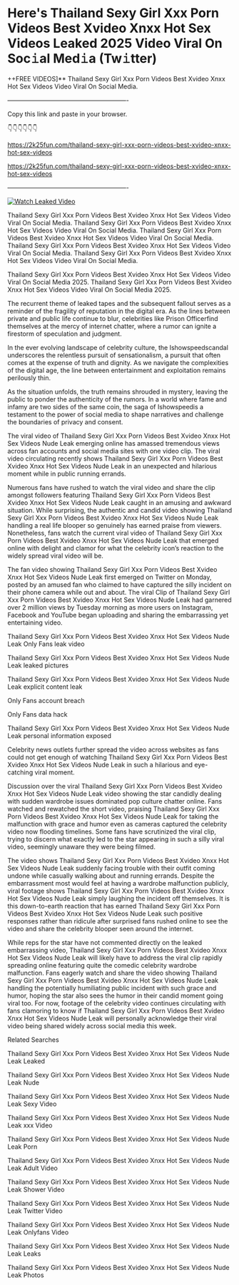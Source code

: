 # Here's Thailand Sexy Girl Xxx Porn Videos Best Xvideo Xnxx Hot Sex Videos Leaked 2025 Video Viral On Soc𝚒al Med𝚒a (Tw𝚒tter)

++FREE VIDEOS]** Thailand Sexy Girl Xxx Porn Videos Best Xvideo Xnxx Hot Sex Videos Video Viral On Social Media.

———————————————————-

Copy this link and paste in your browser.

👇👇👇👇👇👇

https://2k25fun.com/thailand-sexy-girl-xxx-porn-videos-best-xvideo-xnxx-hot-sex-videos

https://2k25fun.com/thailand-sexy-girl-xxx-porn-videos-best-xvideo-xnxx-hot-sex-videos

———————————————————-

[![Watch Leaked Video](https://miro.medium.com/v2/resize:fit:828/format:webp/1*cilzJN44JGOrTw9NJCrNHA.gif "Watch Leaked Video")](https://2k25fun.com/thailand-sexy-girl-xxx-porn-videos-best-xvideo-xnxx-hot-sex-videos)

Thailand Sexy Girl Xxx Porn Videos Best Xvideo Xnxx Hot Sex Videos Video Viral On Social Media. Thailand Sexy Girl Xxx Porn Videos Best Xvideo Xnxx Hot Sex Videos Video Viral On Social Media. Thailand Sexy Girl Xxx Porn Videos Best Xvideo Xnxx Hot Sex Videos Video Viral On Social Media. Thailand Sexy Girl Xxx Porn Videos Best Xvideo Xnxx Hot Sex Videos Video Viral On Social Media. Thailand Sexy Girl Xxx Porn Videos Best Xvideo Xnxx Hot Sex Videos Video Viral On Social Media.

Thailand Sexy Girl Xxx Porn Videos Best Xvideo Xnxx Hot Sex Videos Video Viral On Social Media 2025. Thailand Sexy Girl Xxx Porn Videos Best Xvideo Xnxx Hot Sex Videos Video Viral On Social Media 2025.

The recurrent theme of leaked tapes and the subsequent fallout serves as a reminder of the fragility of reputation in the digital era. As the lines between private and public life continue to blur, celebrities like Prison Officerfind themselves at the mercy of internet chatter, where a rumor can ignite a firestorm of speculation and judgment.

In the ever evolving landscape of celebrity culture, the Ishowspeedscandal underscores the relentless pursuit of sensationalism, a pursuit that often comes at the expense of truth and dignity. As we navigate the complexities of the digital age, the line between entertainment and exploitation remains perilously thin.

As the situation unfolds, the truth remains shrouded in mystery, leaving the public to ponder the authenticity of the rumors. In a world where fame and infamy are two sides of the same coin, the saga of Ishowspeedis a testament to the power of social media to shape narratives and challenge the boundaries of privacy and consent.

The viral video of Thailand Sexy Girl Xxx Porn Videos Best Xvideo Xnxx Hot Sex Videos Nude Leak emerging online has amassed tremendous views across fan accounts and social media sites with one video clip. The viral video circulating recently shows Thailand Sexy Girl Xxx Porn Videos Best Xvideo Xnxx Hot Sex Videos Nude Leak in an unexpected and hilarious moment while in public running errands.

Numerous fans have rushed to watch the viral video and share the clip amongst followers featuring Thailand Sexy Girl Xxx Porn Videos Best Xvideo Xnxx Hot Sex Videos Nude Leak caught in an amusing and awkward situation. While surprising, the authentic and candid video showing Thailand Sexy Girl Xxx Porn Videos Best Xvideo Xnxx Hot Sex Videos Nude Leak handling a real life blooper so genuinely has earned praise from viewers. Nonetheless, fans watch the current viral video of Thailand Sexy Girl Xxx Porn Videos Best Xvideo Xnxx Hot Sex Videos Nude Leak that emerged online with delight and clamor for what the celebrity icon’s reaction to the widely spread viral video will be.

The fan video showing Thailand Sexy Girl Xxx Porn Videos Best Xvideo Xnxx Hot Sex Videos Nude Leak first emerged on Twitter on Monday, posted by an amused fan who claimed to have captured the silly incident on their phone camera while out and about. The viral Clip of Thailand Sexy Girl Xxx Porn Videos Best Xvideo Xnxx Hot Sex Videos Nude Leak had garnered over 2 million views by Tuesday morning as more users on Instagram, Facebook and YouTube began uploading and sharing the embarrassing yet entertaining video.

Thailand Sexy Girl Xxx Porn Videos Best Xvideo Xnxx Hot Sex Videos Nude Leak Only Fans leak video

Thailand Sexy Girl Xxx Porn Videos Best Xvideo Xnxx Hot Sex Videos Nude Leak leaked pictures

Thailand Sexy Girl Xxx Porn Videos Best Xvideo Xnxx Hot Sex Videos Nude Leak explicit content leak

Only Fans account breach

Only Fans data hack

Thailand Sexy Girl Xxx Porn Videos Best Xvideo Xnxx Hot Sex Videos Nude Leak personal information exposed

Celebrity news outlets further spread the video across websites as fans could not get enough of watching Thailand Sexy Girl Xxx Porn Videos Best Xvideo Xnxx Hot Sex Videos Nude Leak in such a hilarious and eye-catching viral moment.

Discussion over the viral Thailand Sexy Girl Xxx Porn Videos Best Xvideo Xnxx Hot Sex Videos Nude Leak video showing the star candidly dealing with sudden wardrobe issues dominated pop culture chatter online. Fans watched and rewatched the short video, praising Thailand Sexy Girl Xxx Porn Videos Best Xvideo Xnxx Hot Sex Videos Nude Leak for taking the malfunction with grace and humor even as cameras captured the celebrity video now flooding timelines. Some fans have scrutinized the viral clip, trying to discern what exactly led to the star appearing in such a silly viral video, seemingly unaware they were being filmed.

The video shows Thailand Sexy Girl Xxx Porn Videos Best Xvideo Xnxx Hot Sex Videos Nude Leak suddenly facing trouble with their outfit coming undone while casually walking about and running errands. Despite the embarrassment most would feel at having a wardrobe malfunction publicly, viral footage shows Thailand Sexy Girl Xxx Porn Videos Best Xvideo Xnxx Hot Sex Videos Nude Leak simply laughing the incident off themselves. It is this down-to-earth reaction that has earned Thailand Sexy Girl Xxx Porn Videos Best Xvideo Xnxx Hot Sex Videos Nude Leak such positive responses rather than ridicule after surprised fans rushed online to see the video and share the celebrity blooper seen around the internet.

While reps for the star have not commented directly on the leaked embarrassing video, Thailand Sexy Girl Xxx Porn Videos Best Xvideo Xnxx Hot Sex Videos Nude Leak will likely have to address the viral clip rapidly spreading online featuring quite the comedic celebrity wardrobe malfunction. Fans eagerly watch and share the video showing Thailand Sexy Girl Xxx Porn Videos Best Xvideo Xnxx Hot Sex Videos Nude Leak handling the potentially humiliating public incident with such grace and humor, hoping the star also sees the humor in their candid moment going viral too. For now, footage of the celebrity video continues circulating with fans clamoring to know if Thailand Sexy Girl Xxx Porn Videos Best Xvideo Xnxx Hot Sex Videos Nude Leak will personally acknowledge their viral video being shared widely across social media this week.

Related Searches

Thailand Sexy Girl Xxx Porn Videos Best Xvideo Xnxx Hot Sex Videos Nude Leak Leaked

Thailand Sexy Girl Xxx Porn Videos Best Xvideo Xnxx Hot Sex Videos Nude Leak Nude

Thailand Sexy Girl Xxx Porn Videos Best Xvideo Xnxx Hot Sex Videos Nude Leak Sexy Video

Thailand Sexy Girl Xxx Porn Videos Best Xvideo Xnxx Hot Sex Videos Nude Leak xxx Video

Thailand Sexy Girl Xxx Porn Videos Best Xvideo Xnxx Hot Sex Videos Nude Leak Porn

Thailand Sexy Girl Xxx Porn Videos Best Xvideo Xnxx Hot Sex Videos Nude Leak Adult Video

Thailand Sexy Girl Xxx Porn Videos Best Xvideo Xnxx Hot Sex Videos Nude Leak Shower Video

Thailand Sexy Girl Xxx Porn Videos Best Xvideo Xnxx Hot Sex Videos Nude Leak Twitter Video

Thailand Sexy Girl Xxx Porn Videos Best Xvideo Xnxx Hot Sex Videos Nude Leak Onlyfans Video

Thailand Sexy Girl Xxx Porn Videos Best Xvideo Xnxx Hot Sex Videos Nude Leak Leaks

Thailand Sexy Girl Xxx Porn Videos Best Xvideo Xnxx Hot Sex Videos Nude Leak Photos